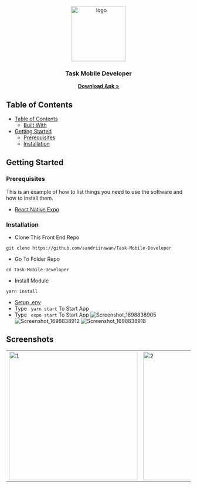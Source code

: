 <br />
<p align="center">
<div align="center">
  <img height="150" <img src="https://github.com/sandriirawan/Task-Mobile-Developer/assets/80002249/1011ae23-67ac-4653-bd39-5aa4b3e7f09e" alt="logo" border="0"/>
</div>
  <h3 align="center">Task Mobile Developer</h3>
  <p align="center">
    <a href="https://drive.google.com/file/d/1P-uMgac3tS9MpDOlnpyENcXymdz0NHlH/view?usp=sharing"><strong>Download  Apk »</strong></a>
  </p>
</p>



## Table of Contents

- [Table of Contents](#table-of-contents)
  - [Built With](#built-with)
- [Getting Started](#getting-started)
  - [Prerequisites](#prerequisites)
  - [Installation](#installation)


<!-- GETTING STARTED -->

## Getting Started

### Prerequisites

This is an example of how to list things you need to use the software and how to install them.

- [React Native Expo](https://reactnative.dev/docs/environment-setup)

### Installation

- Clone This Front End Repo

```
git clone https://github.com/sandriirawan/Task-Mobile-Developer
```

- Go To Folder Repo

```
cd Task-Mobile-Developer
```

- Install Module

```
yarn install
```

- <a href="#setup-env">Setup .env</a>
- Type ` yarn start` To Start App
-  Type ` expo start` To Start App
![Screenshot_1698838905]()
![Screenshot_1698838912]()
![Screenshot_1698838918]()


## Screenshots
<table>
 <tr>
    <td><img width="350px" src="https://github.com/sandriirawan/Task-Mobile-Developer/assets/80002249/9d4a5292-1f7e-47bf-9f70-406e579d4537"  border="0" border="0" alt="1" /></td>
    <td> <img width="350px" src="https://github.com/sandriirawan/Task-Mobile-Developer/assets/80002249/a6c9b1a4-8eab-4f7f-b27f-2d8bb236fdfd" \ border="0"  border="0"  border="0"  alt="2" /></td>
       <td> <img width="350px" src="https://github.com/sandriirawan/Task-Mobile-Developer/assets/80002249/f84ff8c4-e67a-4639-af2f-16a3b2647b2f" \ border="0"  border="0"  border="0"  alt="2" /></td>
  </tr>
</table>



